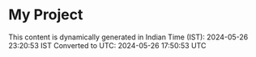 # My Project

This content is dynamically generated in Indian Time (IST): 2024-05-26 23:20:53 IST
Converted to UTC: 2024-05-26 17:50:53 UTC
